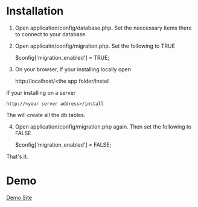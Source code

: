 # Installation

1) Open application/config/database.php. Set the neccessary items there to connect to your database.

2) Open applicatin/config/migration.php. Set the following to TRUE

    $config['migration_enabled'] = TRUE;
    
3) On your browser, If your installing locally open

    http://localhost/<the app folder/install

If your installing on a server

    http://<your server address>/install
    
The will create all the db tables.

4) Open application/config/migration.php again. Then set the following to FALSE

    $config['migration_enabled'] = FALSE;
    
That's it.


# Demo

<a href="http://demo.ivanclintpabelona.com/investor/">Demo Site</a>
